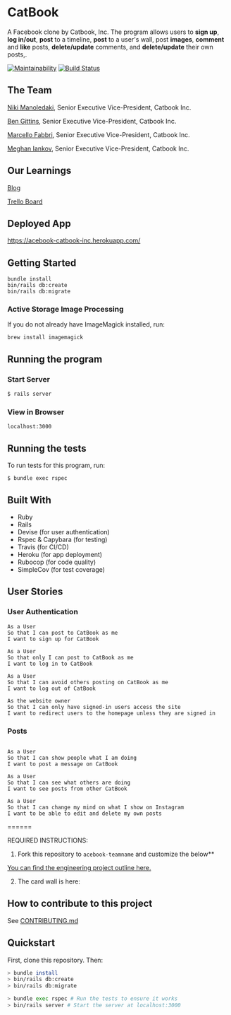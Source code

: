 # CatBook

A Facebook clone by Catbook, Inc. The program allows users to **sign up**, **log in/out**, **post** to a timeline, **post** to a user's wall, post **images**, **comment** and **like** posts, **delete/update** comments, and **delete/update** their own posts,.

[![Maintainability](https://api.codeclimate.com/v1/badges/1cdf45b157d192f356f6/maintainability)](https://codeclimate.com/github/meghaniankov/acebook-catbook-inc/maintainability)
[![Build Status](https://travis-ci.com/meghaniankov/acebook-catbook-inc.svg?branch=master)](https://travis-ci.com/meghaniankov/acebook-catbook-inc)

## The Team

[Niki Manoledaki](https://github.com/nikimanoledaki), Senior Executive Vice-President, Catbook Inc.

[Ben Gittins](https://github.com/squareben1), Senior Executive Vice-President, Catbook Inc.

[Marcello Fabbri](https://github.com/Marcellofabbri), Senior Executive Vice-President, Catbook Inc.

[Meghan Iankov](https://github.com/meghaniankov), Senior Executive Vice-President, Catbook Inc.

## Our Learnings

[Blog](https://medium.com/@catbookinc)

[Trello Board](https://trello.com/b/MUHm5tsw/catbook-inc)

## Deployed App

https://acebook-catbook-inc.herokuapp.com/

## Getting Started

```
bundle install
bin/rails db:create
bin/rails db:migrate
```

### Active Storage Image Processing
If you do not already have ImageMagick installed, run:

```brew install imagemagick```

## Running the program

### Start Server

```sh
$ rails server
```

### View in Browser

```
localhost:3000
```

## Running the tests

To run tests for this program, run:

```
$ bundle exec rspec
```

## Built With

* Ruby
* Rails
* Devise (for user authentication)
* Rspec & Capybara (for testing)
* Travis (for CI/CD)
* Heroku (for app deployment)
* Rubocop (for code quality)
* SimpleCov (for test coverage)

## User Stories

### User Authentication

```
As a User
So that I can post to CatBook as me
I want to sign up for CatBook

As a User
So that only I can post to CatBook as me
I want to log in to CatBook

As a User
So that I can avoid others posting on CatBook as me
I want to log out of CatBook

As the website owner
So that I can only have signed-in users access the site
I want to redirect users to the homepage unless they are signed in
```

### Posts

```

As a User
So that I can show people what I am doing  
I want to post a message on CatBook

As a User
So that I can see what others are doing  
I want to see posts from other CatBook

As a User
So that I can change my mind on what I show on Instagram
I want to be able to edit and delete my own posts

```

======

REQUIRED INSTRUCTIONS:

1. Fork this repository to `acebook-teamname` and customize
the below**

[You can find the engineering project outline here.](https://github.com/makersacademy/course/tree/master/engineering_projects/rails)

2. The card wall is here: <please update>

## How to contribute to this project
See [CONTRIBUTING.md](CONTRIBUTING.md)

## Quickstart

First, clone this repository. Then:

```bash
> bundle install
> bin/rails db:create
> bin/rails db:migrate

> bundle exec rspec # Run the tests to ensure it works
> bin/rails server # Start the server at localhost:3000
```


